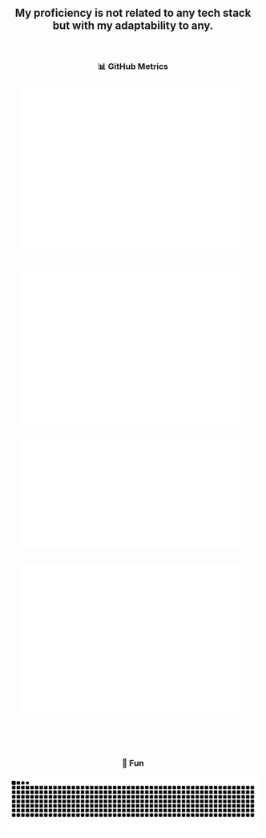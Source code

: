 <!-- Intro Section -->
<h2 align="center">
  My proficiency is not related to any tech stack <br>
  but with my adaptability to any.
</h2>

<br>

<!-- GitHub Metrics Section -->
<h3 align="center">📊 GitHub Metrics</h3>
<div style="display: flex; flex-wrap: wrap; gap: 30px; justify-content: center; align-items: center; margin-bottom: 40px;">

  <!-- Row 1 -->
  <img src="/github-metrics.svg" alt="GitHub Metrics" width="450" />
  <img src="/metrics.plugin.isocalendar.fullyear.svg" alt="Commit History" width="450" />

  <!-- Row 2 -->
  <img src="/metrics.plugin.wakatime.svg" alt="WakaTime Activity" width="450" />
  <img src="/metrics.plugin.activity.svg" alt="Overall Activity" width="450" />

</div>

<br clear="both">

<!-- Fun Section -->
<h3 align="center">🐍 Fun</h3>
<div align="center">
  <img src="https://raw.githubusercontent.com/RbMo7/RbMo7/output/snake.svg" alt="Snake animation" width="600" />
</div>
